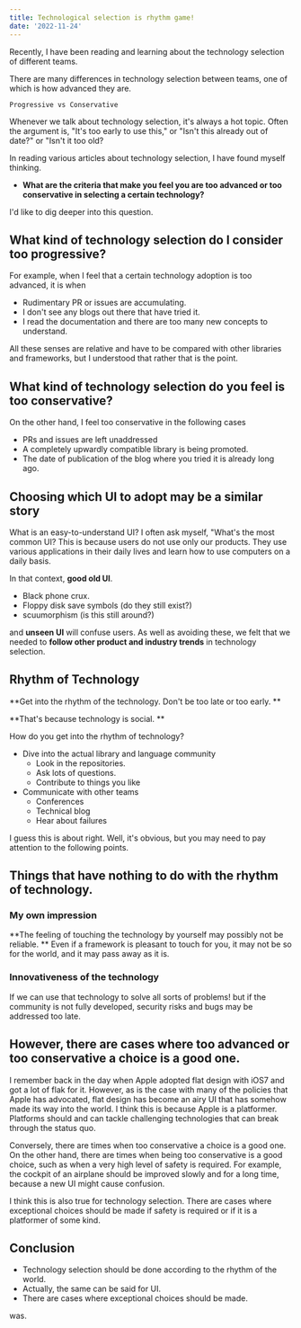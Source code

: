 ```yaml
---
title: Technological selection is rhythm game!
date: '2022-11-24'
---
```


Recently, I have been reading and learning about the technology selection of different teams.

There are many differences in technology selection between teams, one of which is how advanced they are.

```
Progressive vs Conservative
```

Whenever we talk about technology selection, it's always a hot topic.
Often the argument is, "It's too early to use this," or "Isn't this already out of date?" or "Isn't it too old?

In reading various articles about technology selection, I have found myself thinking.

- **What are the criteria that make you feel you are too advanced or too conservative in selecting a certain technology?**

I'd like to dig deeper into this question.

## What kind of technology selection do I consider too progressive?

For example, when I feel that a certain technology adoption is too advanced, it is when

- Rudimentary PR or issues are accumulating.
- I don't see any blogs out there that have tried it.
- I read the documentation and there are too many new concepts to understand.

All these senses are relative and have to be compared with other libraries and frameworks, but I understood that rather that is the point.

## What kind of technology selection do you feel is too conservative?

On the other hand, I feel too conservative in the following cases

- PRs and issues are left unaddressed
- A completely upwardly compatible library is being promoted.
- The date of publication of the blog where you tried it is already long ago.

## Choosing which UI to adopt may be a similar story

What is an easy-to-understand UI? I often ask myself, "What's the most common UI? This is because users do not use only our products. They use various applications in their daily lives and learn how to use computers on a daily basis.

In that context, **good old UI**.

- Black phone crux.
- Floppy disk save symbols (do they still exist?)
- scuumorphism (is this still around?)

and **unseen UI** will confuse users.
As well as avoiding these, we felt that we needed to **follow other product and industry trends** in technology selection.

## Rhythm of Technology

**Get into the rhythm of the technology. Don't be too late or too early. **

**That's because technology is social. **

How do you get into the rhythm of technology?

- Dive into the actual library and language community
  - Look in the repositories.
  - Ask lots of questions.
  - Contribute to things you like
- Communicate with other teams
  - Conferences
  - Technical blog
  - Hear about failures

I guess this is about right. Well, it's obvious, but you may need to pay attention to the following points.

## Things that have nothing to do with the rhythm of technology.

### My own impression

**The feeling of touching the technology by yourself may possibly not be reliable. **
Even if a framework is pleasant to touch for you, it may not be so for the world, and it may pass away as it is.

### Innovativeness of the technology

If we can use that technology to solve all sorts of problems! but if the community is not fully developed, security risks and bugs may be addressed too late.

## However, there are cases where too advanced or too conservative a choice is a good one.

I remember back in the day when Apple adopted flat design with iOS7 and got a lot of flak for it.
However, as is the case with many of the policies that Apple has advocated, flat design has become an airy UI that has somehow made its way into the world.
I think this is because Apple is a platformer. Platforms should and can tackle challenging technologies that can break through the status quo.

Conversely, there are times when too conservative a choice is a good one. On the other hand, there are times when being too conservative is a good choice, such as when a very high level of safety is required. For example, the cockpit of an airplane should be improved slowly and for a long time, because a new UI might cause confusion.

I think this is also true for technology selection. There are cases where exceptional choices should be made if safety is required or if it is a platformer of some kind.

## Conclusion

- Technology selection should be done according to the rhythm of the world.
- Actually, the same can be said for UI.
- There are cases where exceptional choices should be made.

was.
